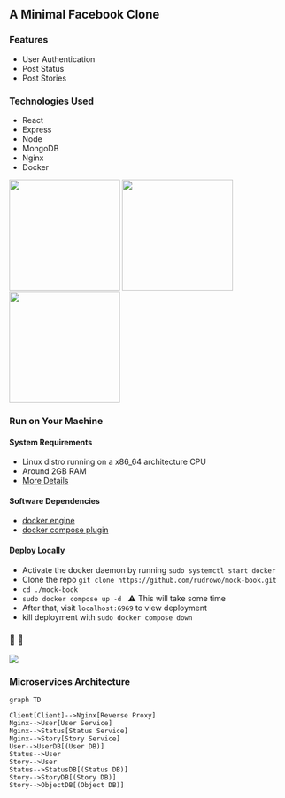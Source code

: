 ## A Minimal Facebook Clone

### Features

- User Authentication
- Post Status
- Post Stories

### Technologies Used

- React
- Express
- Node
- MongoDB
- Nginx
- Docker

<img width="200px" src="https://upload.wikimedia.org/wikipedia/commons/9/94/MERN-logo.png" />
<img width="200px" src="https://upload.wikimedia.org/wikipedia/commons/thumb/c/c5/Nginx_logo.svg/1280px-Nginx_logo.svg.png" />
<img width="200px" src="https://www.docker.com/wp-content/uploads/2022/03/horizontal-logo-monochromatic-white.png" />

### Run on Your Machine

#### System Requirements

- Linux distro running on a x86_64 architecture CPU
- Around 2GB RAM
- [More Details](https://docs.docker.com/desktop/install/linux-install/#system-requirements)

#### Software Dependencies

- [docker engine](https://docs.docker.com/engine/install/#server)
- [docker compose plugin](https://docs.docker.com/compose/install/linux/#install-using-the-repository)

#### Deploy Locally

- Activate the docker daemon by running `sudo systemctl start docker`
- Clone the repo `git clone https://github.com/rudrowo/mock-book.git`
- `cd ./mock-book`
- `sudo docker compose up -d` &nbsp; :warning: This will take some time
- After that, visit `localhost:6969` to view deployment
- kill deployment with `sudo docker compose down`

### :eyes: :eyes:

<div >
<img src="https://drive.google.com/uc?id=13qYOIfnqjNze3Xrjdag57BPr6CX2uu2Q" />

### Microservices Architecture

```mermaid
graph TD

Client[Client]-->Nginx[Reverse Proxy]
Nginx-->User[User Service]
Nginx-->Status[Status Service]
Nginx-->Story[Story Service]
User-->UserDB[(User DB)]
Status-->User
Story-->User
Status-->StatusDB[(Status DB)]
Story-->StoryDB[(Story DB)]
Story-->ObjectDB[(Object DB)]
```

</div>
